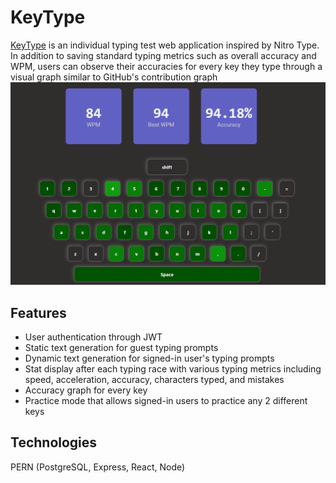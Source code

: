 # KeyType
[KeyType](https://key-type-delta.vercel.app) is an individual typing test web application inspired by Nitro Type. In addition to saving standard typing metrics such as overall accuracy and WPM, users can observe their accuracies for every key they type through a visual graph similar to GitHub's contribution graph
![](./Accuracy.png)


## Features
- User authentication through JWT
- Static text generation for guest typing prompts
- Dynamic text generation for signed-in user's typing prompts
- Stat display after each typing race with various typing metrics including speed, acceleration, accuracy, characters typed, and mistakes
- Accuracy graph for every key
- Practice mode that allows signed-in users to practice any 2 different keys

## Technologies
PERN (PostgreSQL, Express, React, Node)
